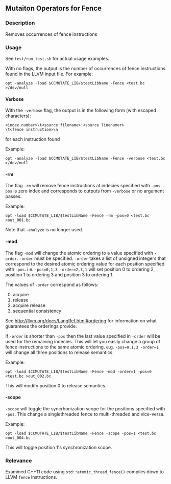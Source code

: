 ## Mutaiton Operators for Fence

### Description
Removes occurrences of fence instructions

### Usage
See `test/run_test.sh` for actual usage examples.

With no flags, the output is the number of occurrences of fence instructions
found in the LLVM input file. For example:

`````
opt -analyze -load $CCMUTATE_LIB/$testLibName -Fence <test.bc >/dev/null
`````

#### Verbose
With the `-verbose` flag, the output is in the following form (with escaped
characters):
`````
<index number>\t<source filename>:<source linenumer>
\t<fence instruction>\n
`````
for each instruction found

Example:
`````
opt -analyze -load $CCMUTATE_LIB/$testLibName -Fence -verbose <test.bc
>/dev/null
`````

#### -rm
The flag `-rm` will remove fence instructions at indecies specified with
`-pos`. `-pos` is zero index and corresponds to outputs from `-verbose` or no
argument passes.

Example:
`````
opt -load $CCMUTATE_LIB/$testLibName -Fence -rm -pos=0 <test.bc >out_001.bc
`````

Note that `-analyze` is no longer used.

#### -mod
The flag `-mod` will change the atomic ordering to a value specified with
`-order`. `-order` must be specified. `-order` takes a list of unsigned
integers that correspond to the desired atomic ordering value for each
position specified with `-pos`. i.e. `-pos=0,1,3 -order=2,3,1` will set
position 0 to ordering 2, position 1 to ordering 3 and position 3 to ordering
1.

The values of `-order` correspond as follows:

0. acquire
1. release
2. acquire release
3. sequential consistency

See http://llvm.org/docs/LangRef.html#ordering for information on what
guarantees the orderings provide.

If `-order` is shorter than `-pos` then the last value specified in `-order`
will be used for the remaining indecies. This will let you easily change a
group of fence instructions to the same atomic ordering. e.g. `-pos=0,1,3
-order=1` will change all three positions to release semantics.

Example:
`````
opt -load $CCMUTATE_LIB/$testLibName -Fence -mod -order=1 -pos=0  <test.bc >out_002.bc
`````
This will modify position 0 to release semantics.

#### -scope
`-scope` will toggle the syncrhonization scope for the positions specified with
`-pos`. This change a singlethreaded fence to multi-threaded and vice-versa.

Example:
`````
opt -load $CCMUTATE_LIB/$testLibName -Fence -scope -pos=1 <test.bc >out_004.bc
`````
This will toggle position 1's synchronization scope.

### Relevance
Examined C++11 code using `std::atomic_thread_fence()` compiles down to LLVM
`fence` instructions.
